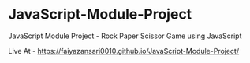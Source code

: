 # JavaScript-Module-Project
JavaScript Module Project - Rock Paper Scissor Game using JavaScript

Live At - https://faiyazansari0010.github.io/JavaScript-Module-Project/